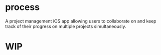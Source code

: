 # process
A project management iOS app allowing users to collaborate on and keep track of their progress on multiple projects simultaneously.

# WIP
